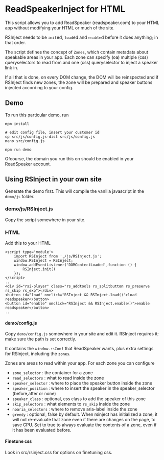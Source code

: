 # ReadSpeakerInject for HTML

This script allows you to add ReadSpeaker (readspeaker.com)
to your HTML app without modifying your HTML or much
of the site.

RSInject needs to be `init`ed, `load`ed and 
`enable`d before it does anything; in that order. 

The script defines the concept of `Zones`, which
contain metadata about speakable areas in your app. 
Each zone can specify (oa) multiple (css) queryselectors 
to read from and one (css) queryselector to inject a speaker
link in.

If all that is done, on every DOM change, the DOM will be 
reinspected and if RSInject finds new zones, the zone will be 
prepared and speaker buttons injected according 
to your config.

## Demo

To run this particular demo, run 
```
npm install

# edit config file, insert your customer id
cp src/js/config.js-dist src/js/config.js
nano src/config.js

npm run demo
```

Ofcourse, the domain you run this on should be enabled 
in your ReadSpeaker account.

## Using RSInject in your own site

Generate the demo first. This will compile
the vanilla javascript in the `demo/js` folder.

### demo/js/RSInject.js

Copy the script somewhere in your site.

### HTML

Add this to your HTML

```
<script type='module'>
    import RSInject from './js/RSInject.js';
    window.RSInject = RSInject;
    window.addEventListener('DOMContentLoaded',function () {
        RSInject.init()
    });
</script>
..
<div id="rsi-player" class="rs_addtools rs_splitbutton rs_preserve rs_skip rs_exp"></div>
<button id="load" onclick="RSInject && RSInject.load()">load readspeaker</button>
<button id="enable" onclick="RSInject && RSInject.enable()">enable readspeaker</button>
..
```

#### demo/config.js

Copy `demo/config.js` somewhere in your site and edit it.
RSInject requires it; make sure the path is set correctly.

It contains the `window.rsConf` that ReadSpeaker wants,
plus extra settings for RSInject, including the `zones`.

Zones are areas to read within your app. For each zone you can configure
 - `zone_selector` : the container for a zone
 - `read_selectors` : what to read inside the zone
 - `speaker_selector` : where to place the speaker button inside the zone
 - `speaker_position` : where to insert the speaker in the speaker_selector (before,after or none)
 - `speaker_class` : optional, css class to add the speaker of this zone
 - `skip_selectors` : what elements to `rs_skip` inside the zone
 - `noaria_selectors` : where to remove aria-label inside the zone
 - `greedy` : optional, false by default. When rsinject has initialized a zone, it will not re-evaluate that zone even if there are changes on the page, to save CPU. Set to true to always evaluate the contents of a zone, even if it has been evaluated before. 


#### Finetune css

Look in src/rsinject.css for options on finetuning css.

